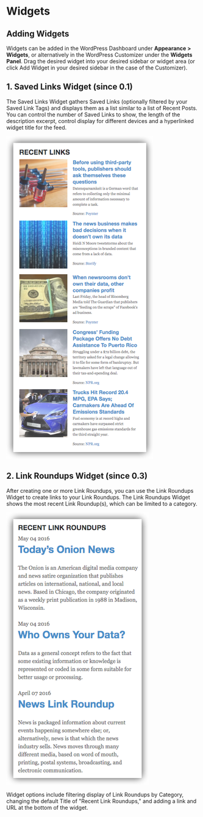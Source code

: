 # Widgets

## Adding Widgets

Widgets can be added in the WordPress Dashboard under **Appearance > Widgets**, or alternatively in the WordPress Customizer under the **Widgets Panel**. Drag the desired widget into your desired sidebar or widget area (or click Add Widget in your desired sidebar in the case of the Customizer).

## 1. Saved Links Widget (since 0.1)

The Saved Links Widget gathers Saved Links (optionally filtered by your Saved Link Tags) and displays them as a list similar to a list of Recent Posts. You can control the number of Saved Links to show, the length of the description excerpt, control display for different devices and a hyperlinked widget title for the feed.

![Saved Links Widget on a post page](./img/recent-links-sidebar.png)

## 2. Link Roundups Widget (since 0.3)

After creating one or more Link Roundups, you can use the Link Roundups Widget to create links to your Link Roundups. The Link Roundups Widget shows the most recent Link Roundup(s), which can be limited to a category.

![Link Roundups widget displayed in a sidebar](./img/link-roundups-widget-in-sidebar.png)

Widget options include filtering display of Link Roundups by Category, changing the default Title of "Recent Link Roundups," and adding a link and URL at the bottom of the widget.